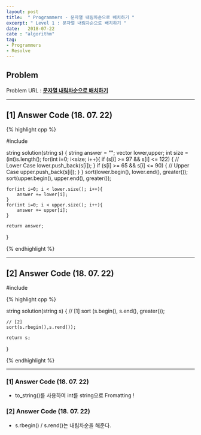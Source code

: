 ```yaml
---
layout: post
title:  " Programmers - 문자열 내림차순으로 배치하기 "
excerpt: " Level 1 : 문자열 내림차순으로 배치하기 "
date:   2018-07-22
cate : "algorithm"
tag:
- Programmers
- Resolve
---
```


## Problem 
Problem URL : **[문자열 내림차순으로 배치하기](https://programmers.co.kr/learn/courses/30/lessons/12917)**

---

## [1] Answer Code (18. 07. 22)

{% highlight cpp %}

#include <functional>


string solution(string s) {
    string answer = "";
    vector<char> lower,upper;
    int size = (int)s.length();
    for(int i=0; i<size; i++){
        if (s[i] >= 97 && s[i] <= 122) { // Lower Case
            lower.push_back(s[i]);
        }
        if (s[i] >= 65 && s[i] <= 90) { // Upper Case
            upper.push_back(s[i]);
        }
    }
    sort(lower.begin(), lower.end(), greater<int>());
    sort(upper.begin(), upper.end(), greater<int>());
    
    for(int i=0; i < lower.size(); i++){
        answer += lower[i];
    }
    for(int i=0; i < upper.size(); i++){
        answer += upper[i];
    }
   
    return answer;
}


{% endhighlight %}

---


## [2] Answer Code (18. 07. 22)
#include <functional>


{% highlight cpp %}

string solution(string s) {
    // [1]
    sort (s.begin(), s.end(), greater<char>());

    // [2]
    sort(s.rbegin(),s.rend());

    return s;
}

{% endhighlight %}

---

### [1] Answer Code (18. 07. 22)

* to_string()를 사용하여 int를 string으로 Fromatting ! 

### [2] Answer Code (18. 07. 22)

* s.rbegin() / s.rend()는 내림차순을 해준다.